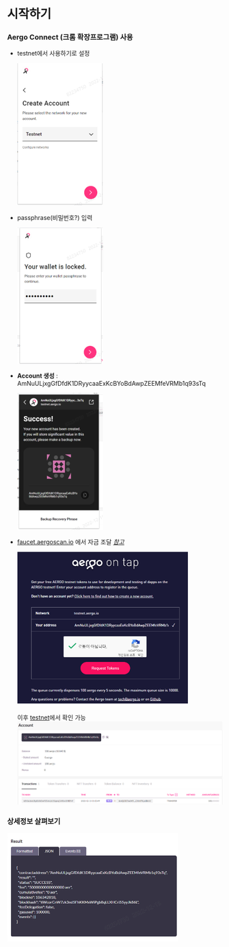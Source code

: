 # 시작하기

### Aergo Connect (크롬 확장프로그램) 사용

- testnet에서 사용하기로 설정

    <img src="../img/0_3.png" width="200" >

- passphrase(비밀번호?) 입력

    <img src="../img/0_1.png" width="200" >

- **Account 생성** : AmNuULjxgGfDfdK1DRyycaaExKcBYoBdAwpZEEMfeVRMb1q93sTq

  <img src="../img/0_4.png" width="200" >

- [faucet.aergoscan.io](https://faucet.aergoscan.io/) 에서 자금 조달
  _[참고](https://aergo.readthedocs.io/en/2.2/using-network/funding.html)_

     <img src="../img/0_5.png"  width="400" >

  이후 [testnet](https://testnet.aergoscan.io/account/AmNuULjxgGfDfdK1DRyycaaExKcBYoBdAwpZEEMfeVRMb1q93sTq)에서 확인 가능
  <img src="../img/0_6.png"  >

### 상세정보 살펴보기

  <img src="../img/0_7.png"  width="400" >
